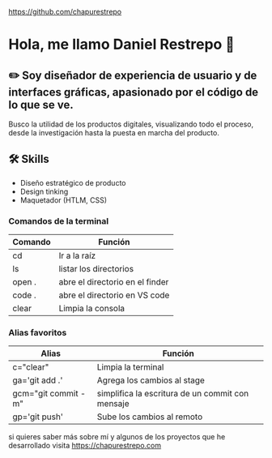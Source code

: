 https://github.com/chapurestrepo

# Hola, me llamo Daniel Restrepo 👋

## ✏️ Soy diseñador de experiencia de usuario y de interfaces gráficas, apasionado por el código de lo que se ve. 

Busco la utilidad de los productos digitales, visualizando todo el proceso, desde la investigación hasta la puesta en marcha del producto.


## 🛠 Skills

- Diseño estratégico de producto
- Design tinking
- Maquetador (HTLM, CSS)


### Comandos de la terminal

| Comando| Función                         |
|--------|---------------------------------|
| cd     | Ir a la raíz                    |
| ls     | listar los directorios          |
| open . | abre el directorio en el finder |
| code . | abre el directorio en VS code   | 
| clear  | Limpia la consola               |


### Alias favoritos

| Alias               | Función |
|---------------------|--------------------------------------------------|
| c="clear"           | Limpia la terminal                               |
| ga='git add .'      | Agrega los cambios al stage                      |
| gcm="git commit -m" | simplifica la escritura de un commit con mensaje |
| gp='git push'       | Sube los cambios al remoto                       |



si quieres saber más sobre mí y algunos de los proyectos que he desarrollado visita https://chapurestrepo.com


